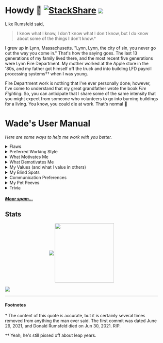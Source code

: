 # Howdy 👋 [![StackShare](http://img.shields.io/badge/tech-stack-0690fa.svg?style=flat)](https://stackshare.io/wadewilliams/my-stack) <img src="https://komarev.com/ghpvc/?username=wadewilliams" />

Like Rumsfeld said,

>  I know what I know, I don't know what I don't know, but I do know about some of the things I don't know.†

I grew up in Lynn, Massachusetts. "Lynn, Lynn, the city of sin, you never go out the way you come in." That's how the saying goes. The last 13 generations of my family lived there, and the most recent five generations were Lynn Fire Department. My mother worked at the Apple store in the '80s, and my father got himself off the truck and into building LFD payroll processing systems†† when I was young.

Fire Department work is nothing that I've ever personally done; however, I've come to understand that my great grandfather wrote the book _Fire Fighting_. So, you can anticipate that I share some of the same intensity that you might expect from someone who volunteers to go into burning buildings for a living. You know, you could die at work. That's normal 🥴

# Wade's User Manual

_Here are some ways to help me work with you better._

<details>
    <summary>Flaws</summary>

1. My wit is acerbic; my humor is dry 👀
2. I get excited about gifs. Sometimes I go overboard 🙃
3. Sumtimz eye spelle wrang, specially in Slack, and on porpoise :trollface:
4. Sometimes, I obfuscate my opinion for purposes of either humor (see 1.) or because I want you to _think for yourself_ and draw your own conclusions. In the latter case, I'm waiting to hear what you think 😅 It's good to say what you think 💬
5. Sometimes, I spend little time crafting my words (especially on Slack). Which may be misinterpreted as disrespectful. If this happens, it's OK to say, "That's fair, but perhaps you should consider your tone." 🤗
6. Before you and I built a relationship, it may have seemed like I didn't care for you 💔
    - I may be curt, especially when I'm busy.
    - If you want my grace, help me see how considered you are by communicating in public channels and sharing your work. If there's no way for me to know how much work you're getting done, I tend to assume there isn't any.
    - My closest friends use words to describe me that I would never use, like "accessible and empathetic and loyal" 🤷 Really?
7. I do not suffer fools well ⛔
    - If I'm working with you, I will attempt to explain things approximately twice. As my father used to say, "You don't get Three."
    - When I detect what appears to me as low competence, I tend to salvo challenges in a genuine attempt to allow the user to disprove my hypothesis of their capability.
    - If this happens to you, it's best to read my words as asking you to either tell me that I'm wrong or take responsibility for the always excusable temporary lapse.
    - It's OK to say "Got it" and fix the issue, and it's OK to say "You're wrong because [reasons]."
    - You are likely to negatively affect my view of your capability by saying "Got it" and not fixing it.
</details>

<details>
    <summary>Preferred Working Style</summary>

1. I work 100% remotely.
2. I do my best-focused knowledge work in the mornings.
3. I'm usually mulling through random things in the afternoon.
4. When I get sucked into a specific thing, I might stay up all night and sleep the next day. I'll let you know when this happens, so I don't miss anything important.
5. I can make morning meetings, but I prefer meetings in the afternoon for the above reasons.
6. I have two children, and they occupy my non-working hour.
7. I am online almost all the time and semi-impatiently waiting for someone to say something in Slack so I can consider it and respond.
</details>

<details>
    <summary>What Motivates Me</summary>

<img src="https://octodex.github.com/images/daftpunktocat-thomas.gif" align="right" height="350" width="350" />

- **I want to be the best at what I do**. I need the people around me to be the best at their jobs. I want world-class everything all the time, and I am unrelenting in this pursuit. I want our company to be the best. If I've invested my time with you, it's not for us to settle for second place.
- **I need direct feedback**. I am unflappable, you can tell me anything you think, and I will seriously consider it. You cannot be afraid to tell me what you think. I crave it, and it will help us build a better relationship.
- **I am hard on issues**. I say what I think. Sometimes this can come off as inappropriate or aggressive. I do it because I care about the _issue_. The issue is the issue; I want us to be successful together.
- **Strong Opinions, Loosely Held**. I have opinions; I'm sure you do too. Please convince me that you're right. Sometimes, I come in hot and say XYZ. Fifty-one percent of me believes this, forty-nine percent of me is trying to convince you. If you have a better logical argument, I will be 100% on your side in a heartbeat.
</details>

<details>
    <summary>What Demotivates Me</summary>

- **I don't feel productive after a full day of meetings.** There are _usually_ better things to do. Sometimes calls are necessary. I don't like them at the beginning of the day, and I don't like them at the end of the day.
- **I don't react well to learning that you didn't like something I did through the grapevine.** Did I f*ck up? Would you please tell me directly so I can fix it? When I hear you didn't like something about me, my performance, or my behavior from a third party, I may become disengaged, and I tend to trust you less. But, on the other hand, if you are direct with me, I will respond positively to you and appreciate the feedback.
- **I don't care for people who don't care.** When I notice consistent sub-world-class level operation, I become frustrated. It is inaccurate to say this demotivates me. I am likely to become more direct, which may be misconstrued as aggressive, in this situation.
</details>

<details>
    <summary>My Values (and what I value in others)</summary>
1. **Iteration** Tomorrow will be better than today, and today is better than yesterday. The math says that compound interest pays more dividends than short-term efforts.
2. **Radical Candor** I will challenge you because I care. I will overtly tell you my considered opinion. I expect that you will do the same.
3. **Responsiveness** I do my best to be as responsive as possible - as if I'm in the same room as you. I don't expect everyone to be online all the time, but if you are online, I may become annoyed with a non-similar-ish response time to my own [communication preferences](#communication-preferences).
4. **Transparency** Share your work, early and often. If I can't see it, I assume it doesn't exist.
5. **Trust** We have to trust each other to work well together.
</details>

<details>
    <summary>My Blind Spots</summary>

- **I say what I think.** I _do think about what I say_, and I _could_ be a politician if I spent all my time working on it, but I do not. Sometimes, especially when I'm on deadline for deliverables (currently `2021-07-02`: all the time), I spend far less time thinking about what I say. If this comes off as abrasive, it's good to say, "Did you mean [paraphrase]?"
- **I think what I do is good.** I am considerate about issues, and the work I do aims to solve those issues. But, I can convince myself that my approach is the best without input. Sometimes, I need a different perspective, well-articulated, to help me understand how my work can be better.
- **I expect direct communication.** It's easy for emotions to be lost through text on the internet. I'm never intentionally aggressive towards people, but I'm fierce about ideas.
</details>

<details>
    <summary>Communication Preferences</summary>

My response time will be lagging if it's before 9 AM Mountain Time. I'm also slow to respond between 5 PM-8 PM Mountain.

- **Email**: I get back to email sometimes fast and sometimes slow.
  - _Expect a reply within one week._
- **Slack**: I'm on Slack nearly all waking hours.
  - _Expect a reply within 20 minutes_.
  - Unless it's a private conversation, _don't DM me, please_. There's a public channel for that.
  - If you have direct feedback for me, _**please** DM me, please_: "can we talk?" and I will zoom you in ASAP.
- **SMS/Phone**: If you couldn't raise me on Slack, it's unlikely that phone will work better. I do not answer calls from unknown numbers, and my phone is always on silent.
  - _Expect a reply time between 8 - ∞ hours if I don't have your number_
  - _Expect a reply within 3 hours if you call/text me and I have your number._
- **Zoom**: The best way to schedule a call with me is to check my calendar (if you're working with me already) or use my [wadewilliams.com/contact link](https://wadewilliams.com/contact/)

_Note:_ This is the internet, don't bother spamming me, I've blocked you before you knew I blocked you :trollface:
</details>

<details>
    <summary>My Pet Peeves</summary>

- Expecting an inconsistent response time from the wrong [communication](#communication-preferences) channel
- Lack of consideration
- Lack of care
- Lack of due diligence
- Posting non-sequitur comments in the wrong Slack channel
</details>

<details>
    <summary>Trivia</summary>

[<img src="https://wadewilliams.com/wp-content/uploads/2018/02/jul07_l.jpg" align="right" width="200" height="259"/>](https://wadewilliams.com) 

- I've lived in Wyoming since 2016.
- I lived in Nepal for three months.
- I lived in Arizona for five years.
- I lived in Florida for ten years.
- I've spent some time in 47/50 states.
- I will meet you to play pinball.
- I have a [Spotify Playlist called Code](https://open.spotify.com/playlist/1BO9WPHkMZFyboWtYfzQB5)
<!-- - I used to waterski a lot. -->
</details>

##### [Moar spam...](https://wadewilliams.com)

## Stats
<p align="center">
  <img align="center" src="https://github-readme-stats.vercel.app/api?username=wadewilliams&show_icons=true&hide_border=true&title_color=94b4a4&amp&icon_color=FFFFFF&amp&text_color=FFFFFF&amp&bg_color=000000&count_private=true&include_all_commits=true"/>
  <img align="center" height="195px" src="https://github-readme-stats.vercel.app/api/top-langs/?username=wadewilliams&text_color=FFFFFF&bg_color=000000&title_color=94b4a4&langs_count=15&layout=compact&hide_border=true&count_private=true" />
</p>

![](https://activity-graph.herokuapp.com/graph?username=wadewilliams&theme=react-dark&hide_border=true&area=true)

<hr>

#### Footnotes


† The content of this quote is accurate, but it is certainly several times removed from anything the man ever said. The first commit was dated June 29, 2021, and Donald Rumsfeld died on Jun 30, 2021. RIP.

†† Yeah, he's still pissed off about leap years.
